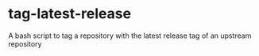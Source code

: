 # tag-latest-release
A bash script to tag a repository with the latest release tag of an upstream repository

